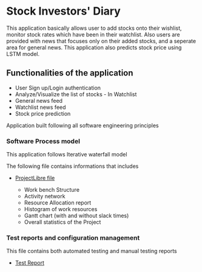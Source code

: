 # Stock Investors' Diary

<p>This application basically allows user to add stocks onto their wishlist, monitor stock rates which have been in their watchlist. Also users are provided with news that focuses only on their added stocks, and a seperate area for general news. This application also predicts stock price using LSTM model.</p>

## Functionalities of the application
<ul>
<li>User Sign up/Login authentication</li>
<li>Analyze/Visualize the list of stocks - In Watchlist</li>
<li>General news feed</li>
<li>Watchlist news feed</li>
<li>Stock price prediction</li>
</ul>


<p>Application built following all software engineering principles</p>

### Software Process model 
<p>This application follows Iterative waterfall model</p>
<p>The following file contains informations that includes
<ul> <li><a href="">ProjectLibre file</a></li>
<ul>
<li>Work bench Structure</li>
<li>Activity network</li>
<li>Resource Allocation report</li>
<li>Histogram of work resources</li>
<li>Gantt chart (with and without slack times) </li>
<li>Overall statistics of the Project</li>
</ul></ul>
</p>

### Test reports and configuration management
<p>This file contains both automated testing and manual testing reports</p>
<ul>
<li><a href="">Test Report</a></li>
</ul>
